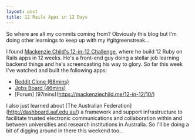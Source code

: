 ```yaml
---
layout: post
title: 12 Rails Apps in 12 Days
---
```


So where are all my commits coming from? Obviously this blog but I'm doing other learnings to keep up with my #gitgreenstreak...

I found [Mackenzie Child's 12-in-12 Challenge](https://mackenziechild.me/12-in-12/), where he build 12 Ruby on Rails apps in 12 weeks. He's a front-end guy doing a stellar job learning backend things and he's screencasting his way to glory. So far this week I've watched and built the following apps:

- [Reddit Clone (68mins)](https://mackenziechild.me/12-in-12/1/)
- [Jobs Board (46mins)](https://mackenziechild.me/12-in-12/7/)
- [Forum] (97mins)(https://mackenziechild.me/12-in-12/10/)

I also just learned about [The Australian Federation] (http://dashboard.aaf.edu.au/) a framework and support infrastructure to facilitate trusted electronic communications and collaboration within and between universities and research institutions in Australia. So I'll be doing a bit of digging around in there this weekend too...